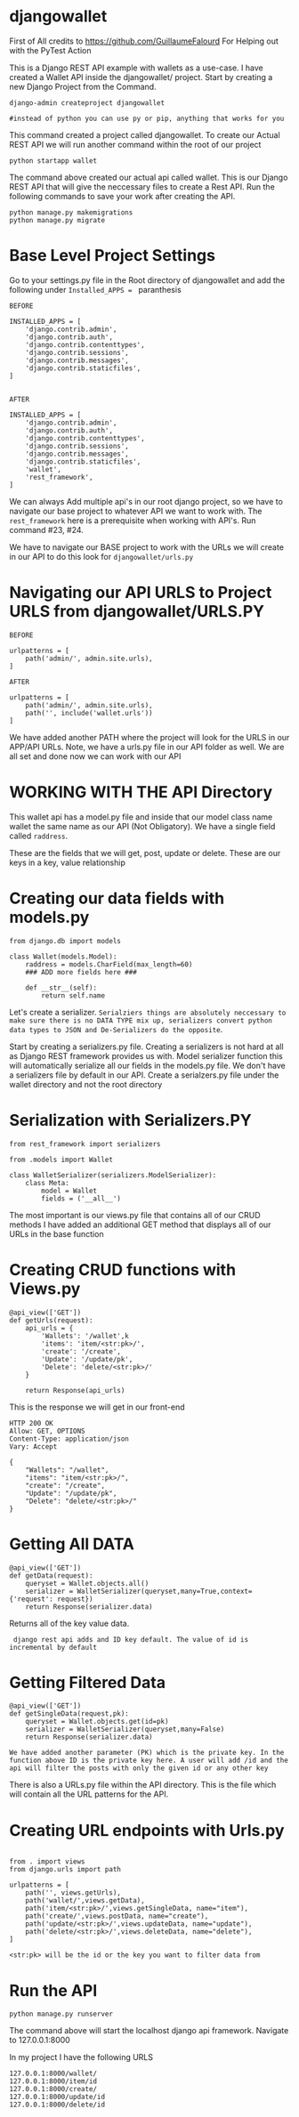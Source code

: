 # djangowallet

First of All credits to https://github.com/GuillaumeFalourd For Helping out with the PyTest Action

This is a Django REST API example with wallets as a use-case. 
I have created a Wallet API inside the djangowallet/ project.
Start by creating a new Django Project from the Command.


```
django-admin createproject djangowallet 

#instead of python you can use py or pip, anything that works for you
```

This command created a project called djangowallet. To create our Actual REST API we will run another command within the root of our project

```
python startapp wallet  
```

The command above created our actual api called wallet. This is our Django REST API that will give the neccessary files to create a Rest API. Run the following commands to save your work after creating the API.

```
python manage.py makemigrations
python manage.py migrate
```

# Base Level Project Settings #

Go to your settings.py file in the Root directory of djangowallet and add the following under ```Installed_APPS = ``` paranthesis

```
BEFORE

INSTALLED_APPS = [
    'django.contrib.admin',
    'django.contrib.auth',
    'django.contrib.contenttypes',
    'django.contrib.sessions',
    'django.contrib.messages',
    'django.contrib.staticfiles',
]


AFTER

INSTALLED_APPS = [
    'django.contrib.admin',
    'django.contrib.auth',
    'django.contrib.contenttypes',
    'django.contrib.sessions',
    'django.contrib.messages',
    'django.contrib.staticfiles',
    'wallet',
    'rest_framework',
]

```

We can always Add multiple api's in our root django project, so we have to navigate our base project to whatever API we want to work with. The ```rest_framework``` here is a prerequisite when working with API's. Run command #23, #24.

We have to navigate our BASE project to work with the URLs we will create in our API to do this look for ```djangowallet/urls.py```


# Navigating our API URLS to Project URLS from djangowallet/URLS.PY #

```
BEFORE

urlpatterns = [
    path('admin/', admin.site.urls),
]

AFTER

urlpatterns = [
    path('admin/', admin.site.urls),
    path('', include('wallet.urls'))
]
```

We have added another PATH where the project will look for the URLS in our APP/API URLs. Note, we have a urls.py file in our API folder as well. We are all set and done now we can work with our API


# WORKING WITH THE API Directory #

This wallet api has a model.py file and inside that our model class name wallet the same name as our API (Not Obligatory). We have a single field called ```raddress```. 

These are the fields that we will get, post, update or delete. These are our keys in a key, value relationship

# Creating our data fields with models.py #

```
from django.db import models

class Wallet(models.Model):
    raddress = models.CharField(max_length=60)
    ### ADD more fields here ###

    def __str__(self):
        return self.name
```

Let's create a serializer. 
```Serialziers things are absolutely neccessary to make sure there is no DATA TYPE mix up, serializers convert python data types to JSON and De-Serializers do the opposite```.
 
Start by creating a serializers.py file. 
Creating a serializers is not hard at all as Django REST framework provides us with.
Model serializer function this will automatically serialize all our fields in the models.py file. 
We don't have a serializers file by default in our API. 
Create a serialzers.py file under the wallet directory and not the root directory

# Serialization with Serializers.PY

```
from rest_framework import serializers

from .models import Wallet

class WalletSerializer(serializers.ModelSerializer):
    class Meta:
        model = Wallet
        fields = ('__all__')
```



The most important is our views.py file that contains all of our CRUD methods I have added an additional GET method that displays all of our URLs in the base function

# Creating CRUD functions with Views.py


```
@api_view(['GET'])
def getUrls(request):
    api_urls = {
        'Wallets': '/wallet',k
        'items': 'item/<str:pk>/',
        'create': '/create',
        'Update': '/update/pk',
        'Delete': 'delete/<str:pk>/'
    }
  
    return Response(api_urls)
```

This is the response we will get in our front-end


```
HTTP 200 OK
Allow: GET, OPTIONS
Content-Type: application/json
Vary: Accept

{
    "Wallets": "/wallet",
    "items": "item/<str:pk>/",
    "create": "/create",
    "Update": "/update/pk",
    "Delete": "delete/<str:pk>/"
}
```

# Getting All DATA

```
@api_view(['GET'])
def getData(request):
    queryset = Wallet.objects.all()
    serializer = WalletSerializer(queryset,many=True,context={'request': request})
    return Response(serializer.data)
```

Returns all of the key value data.

``` django rest api adds and ID key default. The value of id is incremental by default```


# Getting Filtered Data

```
@api_view(['GET'])
def getSingleData(request,pk):
    queryset = Wallet.objects.get(id=pk)
    serializer = WalletSerializer(queryset,many=False)
    return Response(serializer.data)
```

``` We have added another parameter (PK) which is the private key. In the function above ID is the private key here. A user will add /id and the api will filter the posts with only the given id or any other key ```

There is also a URLs.py file within the API directory. This is the file which will contain all the URL patterns for the API.

# Creating URL endpoints with Urls.py
```

from . import views
from django.urls import path

urlpatterns = [
    path('', views.getUrls),
    path('wallet/',views.getData),
    path('item/<str:pk>/',views.getSingleData, name="item"),
    path('create/',views.postData, name="create"),
    path('update/<str:pk>/',views.updateData, name="update"),
    path('delete/<str:pk>/',views.deleteData, name="delete"),
]
```

``` <str:pk> will be the id or the key you want to filter data from ```

# Run the API

``` python manage.py runserver ```

The command above will start the localhost django api framework. Navigate to 127.0.0.1:8000

In my project I have the following URLS

```
127.0.0.1:8000/wallet/
127.0.0.1:8000/item/id
127.0.0.1:8000/create/
127.0.0.1:8000/update/id
127.0.0.1:8000/delete/id
```




